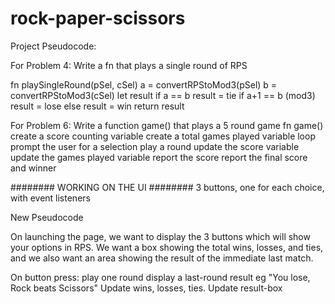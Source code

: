 # rock-paper-scissors

Project Pseudocode:

For Problem 4: Write a fn that plays a single round of RPS

fn playSingleRound(pSel, cSel)
a = convertRPStoMod3(pSel)
b = convertRPStoMod3(cSel)
let result
if a == b
result = tie
if a+1 == b (mod3)
result = lose
else
result = win
return result

For Problem 6: Write a function game() that plays a 5 round game
fn game()
create a score counting variable
create a total games played variable
loop
prompt the user for a selection
play a round
update the score variable
update the games played variable
report the score
report the final score and winner

######## WORKING ON THE UI ########
3 buttons, one for each choice, with event listeners

New Pseudocode

On launching the page, we want to display the 3 buttons which will show your
options in RPS. We want a box showing the total wins, losses, and ties, and we
also want an area showing the result of the immediate last match.

On button press:
    play one round
    display a last-round result eg "You lose, Rock beats Scissors"
    Update wins, losses, ties.
    Update result-box
